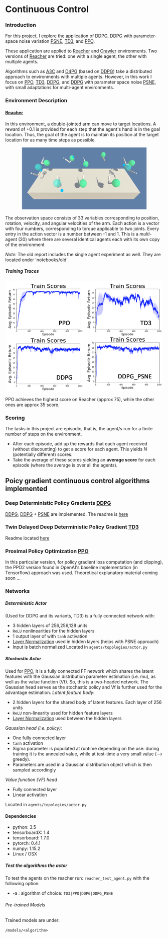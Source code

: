 [actor-critic]: assets/actor-critic.png

[image1]: assets/reachers.gif
[image2]: assets/crawler.png
[discounted_state_visitation]: assets/discounted_state_visitation.png
[Reacher]: https://github.com/Unity-Technologies/ml-agents/blob/master/docs/Learning-Environment-Examples.md#reacher
[Crawler]: https://github.com/Unity-Technologies/ml-agents/blob/master/docs/Learning-Environment-Examples.md#crawler

[PPO]:   https://arxiv.org/pdf/1707.06347.pdf
[A3C]:   https://arxiv.org/pdf/1602.01783.pdf
[D4PG]: https://openreview.net/pdf?id=SyZipzbCb
[DQN]:  https://storage.googleapis.com/deepmind-media/dqn/DQNNaturePaper.pdf

[DPG]:  http://proceedings.mlr.press/v32/silver14.pdf
[DDPG]: https://arxiv.org/pdf/1509.02971.pdf
[PSNE]:  https://arxiv.org/pdf/1706.01905.pdf
[TD3]: https://arxiv.org/pdf/1802.09477.pdf

[karpathy_rl_blog]: http://karpathy.github.io/2016/05/31/rl/
[lilian_weng_policy_gradient]:https://lilianweng.github.io/lil-log/2018/04/08/policy-gradient-algorithms.html#policy-gradient
[Layer Normalization]: https://arxiv.org/abs/1607.06450
# Continuous Control
### Introduction

For this project, I explore the application of [DDPG], [DDPG] with parameter-space noise variation [PSNE], [TD3], and [PPO].

These application are applied to [Reacher] and [Crawler] environments. Two versions of [Reacher] are tried: one with a single agent, the other with multiple agents.

Algorithms such as [A3C] and [D4PG] (based on [DDPG]) take a distributed approach to environments with multiple agents. However, in this work I focus on [PPO], [TD3], [DDPG], and [DDPG] with parameter space noise [PSNE], with small adaptations for multi-agent environments.


### Environment Description

#### [Reacher]

In this environment, a double-jointed arm can move to target locations. A reward of +0.1 is provided for each step that the agent's hand is in the goal location. Thus, the goal of the agent is to maintain its position at the target location for as many time steps as possible.

<div style="text-align: center"><img src="assets/reachers_frozen.png" alt="Reacher" width="400" height="200" ></div>

The observation space consists of 33 variables corresponding to position, rotation, velocity, and angular velocities of the arm. Each action is a vector with four numbers, corresponding to torque applicable to two joints. Every entry in the action vector is a number between -1 and 1.
This is a *multi*-agent (20) where there are several identical agents each with its own copy of the environment

*Note:* The old report includes the single agent experiment as well. They are located onder 'notebooks/old'

##### Training Traces
<div style="text-align: center"><img src="assets/Comparative_Results.png" alt="Train Comparisons" width="500" height="350" ></div>

PPO achieves the highest score on Reacher (approx 75), while the other ones are approx 35 score.

### Scoring
The tasks in this project are episodic, that is, the agent/s run for a finite number of steps on the environment.
- After each episode, add up the rewards that each agent received (without discounting) to get a score for each agent.  This yields *N* (potentially different) scores.
- Take the average of these scores yielding an **average score** for each episode (where the average is over all the agents).


## Poicy gradient continuous control algorithms implemented

### Deep Deterministic Policy Gradients [DDPG]
[DDPG], [DDPG] + [PSNE] are implemented. The readme is [here](ddpg.md)


### Twin Delayed Deep Deterministic Policy Gradient [TD3]
Readme located [here](td3.md)


### Proximal Policy Optimization [PPO]
In this particular version, for policy gradient loss computation (and clipping), the PPO2 version found in OpenAI's baseline implementation (in Tensorflow) approach was used.
Theoretical explanatory material coming soon ...


### Networks
##### Deterministic Actor
(Used for DDPG and its variants, TD3) is a fully connected network with:
 - 3 hidden layers of 256,256,128 units
 - `ReLU` nonlinearities for the hidden layers
 - 1 output layer of with `tanh` activation
 - [Layer Normalization] used in hidden layers (helps with PSNE approach)
 - Input is batch normalized
Located in `agents/topologies/actor.py`

##### Stochastic Actor
Used for [PPO], it is a fully connected FF network which shares the latent features with the Gaussian distribution parameter estimation (i.e. mu), as well as the value function (Vf).
So, this is a two-headed network. The Gaussian head serves as the stochastic policy and Vf is further used for the advantage estimation.
*Latent feature body*:
- 2 hidden layers for the shared body of latent features. Each layer of 256 units
- `ReLU` non-linearity used for hidden feature layers
- [Layer Normalization] used between the hidden layers

*Gaussian head (i.e. policy)*:
- One fully connected layer
- `tanh` activation
- Sigma parameter is populated at runtime depending on the use: during training it is the annealed value, while at test-time a very small value (--> greedy).
- Parameters are used in a Gaussian distribution object which is then sampled accordingly

*Value function (VF) head*
- Fully connected layer
- Linear activation

Located in `agents/topologies/actor.py`


#### Dependencies
* python: 3.5
* tensorboardX: 1.4
* tensorboard: 1.7.0
* pytorch: 0.4.1
* numpy: 1.15.2
* Linux / OSX


##### Test the algorithms the actor
To test the agents on the reacher run: `reacher_test_agent.py` with the following option:
* -a : algorithm of choice: `TD3|PPO|DDPG|DDPG_PSNE`


###### Pre-trained Models
Trained models are under:

`/models/<algorithm>`

